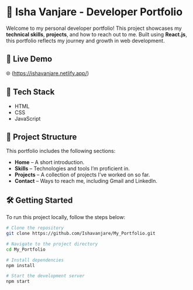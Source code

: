 # 💼 Isha Vanjare - Developer Portfolio

Welcome to my personal developer portfolio! This project showcases my **technical skills**, **projects**, and how to reach out to me. Built using **React.js**, this portfolio reflects my journey and growth in web development.

## 🔗 Live Demo

🌐 (https://ishavanjare.netlify.app/)

## 🧰 Tech Stack

- HTML
- CSS
- JavaScript


## 📁 Project Structure

This portfolio includes the following sections:

- **Home** – A short introduction.
- **Skills** – Technologies and tools I’m proficient in.
- **Projects** – A collection of projects I’ve worked on so far.
- **Contact** – Ways to reach me, including Gmail and LinkedIn.


## 🛠️ Getting Started

To run this project locally, follow the steps below:

```bash
# Clone the repository
git clone https://github.com/Ishavanjare/My_Portfolio.git

# Navigate to the project directory
cd My_Portfolio

# Install dependencies
npm install

# Start the development server
npm start




